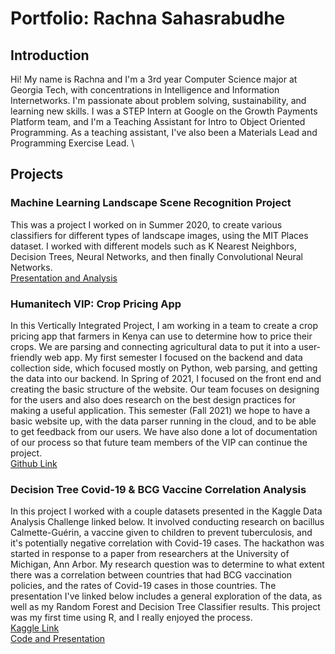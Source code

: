 # Portfolio: Rachna Sahasrabudhe
## Introduction
Hi! My name is Rachna and I'm a 3rd year Computer Science major at Georgia Tech, with concentrations in Intelligence and Information Internetworks. I'm passionate about problem solving, sustainability, and learning new skills. I was a STEP Intern at Google on the Growth Payments Platform team, and I'm a Teaching Assistant for Intro to Object Oriented Programming. As a teaching assistant, I've also been a Materials Lead and Programming Exercise Lead. \
## Projects

### Machine Learning Landscape Scene Recognition Project
This was a project I worked on in Summer 2020, to create various classifiers for different types of landscape images, using the MIT Places dataset. I worked with different models such as K Nearest Neighbors, Decision Trees, Neural Networks, and then finally Convolutional Neural Networks.\
[Presentation and Analysis](https://rding1923.github.io/CS4641-Group7/)

### Humanitech VIP: Crop Pricing App
In this Vertically Integrated Project, I am working in a team to create a crop pricing app that farmers in Kenya can use to determine how to price their crops. We are parsing and connecting agricultural data to put it into a user-friendly web app. My first semester I focused on the backend and data collection side, which focused mostly on Python, web parsing, and getting the data into our backend. In Spring of 2021, I focused on the front end and creating the basic structure of the website.  Our team focuses on designing for the users and also does research on the best design practices for making a useful application. This semester (Fall 2021) we hope to have a basic website up, with the data parser running in the cloud, and to be able to get feedback from our users. We have also done a lot of documentation of our process so that future team members of the VIP can continue the project. \
[Github Link](https://github.com/HumanitechVIP)

### Decision Tree Covid-19 & BCG Vaccine Correlation Analysis
In this project I worked with a couple datasets presented in the Kaggle Data Analysis Challenge linked below. It involved conducting research on bacillus Calmette-Guérin, a vaccine given to children to prevent tuberculosis, and it's potentially negative correlation with Covid-19 cases. The hackathon was started in response to a paper from researchers at the University of Michigan, Ann Arbor. My research question was to determine to what extent there was a correlation between countries that had BCG vaccination policies, and the rates of Covid-19 cases in those countries. The presentation I've linked below includes a general exploration of the data, as well as my Random Forest and Decision Tree Classifier results. This project was my first time using R, and I really enjoyed the process.\
[Kaggle Link](https://www.kaggle.com/bcgvaccine/hackathon) \
[Code and Presentation](https://docs.google.com/presentation/d/1dLqvw-uQE0o_IT3WRsyZHvWBcNB8TyW8XHsgySRG2SI/edit?usp=sharing)
